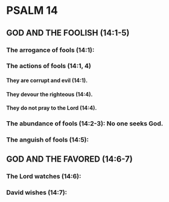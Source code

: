 ---
---
# PSALM 14 
## GOD AND THE FOOLISH (14:1-5) 
###  The arrogance of fools (14:1): 
###  The actions of fools (14:1, 4) 
####  They are corrupt and evil (14:1). 
####  They devour the righteous (14:4). 
####  They do not pray to the Lord (14:4). 
###  The abundance of fools (14:2-3): No one seeks God. 
###  The anguish of fools (14:5): 
## GOD AND THE FAVORED (14:6-7) 
###  The Lord watches (14:6): 
###  David wishes (14:7): 
